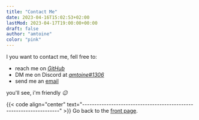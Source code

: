 ```yaml
---
title: "Contact Me"
date: 2023-04-16T15:02:53+02:00
lastMod: 2023-04-17T19:00:00+00:00
draft: false
author: "amtoine"
color: "pink"
---
```


I you want to contact me, fell free to:
- reach me on [*GitHub*](https://github.com/amtoine)
- DM me on Discord at [*amtoine#1306*](https://discordapp.com/users/692113679814099044)
- send me an [email](mailto:stevan.antoine@gmail.com)

you'll see, i'm friendly *:wink:*

{{< code align="center" text="--------------------------------------------------------------------" >}}
Go back to the [front page](/).
